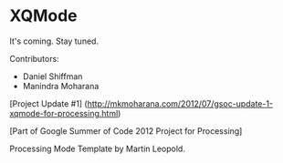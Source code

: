 XQMode
======

It's coming. Stay tuned.

Contributors:
* Daniel Shiffman
* Manindra Moharana

[Project Update #1] (http://mkmoharana.com/2012/07/gsoc-update-1-xqmode-for-processing.html) 

[Part of Google Summer of Code 2012 Project for Processing]


Processing Mode Template by Martin Leopold.